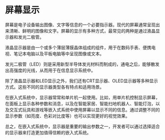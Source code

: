 # 屏幕显示

屏幕是电子设备输出图像、文字等信息的一个必要指示器。现代的屏幕通常呈现出来清晰、鲜明的图像和文字。屏幕的显示有多种方式，最常见的两种是通过液晶显示器和发光二极管。

液晶显示器是由一个或多个薄层薄膜晶体组成的组件，用于在数码手表、便携电视、笔记本电脑以及平板电脑等中呈现图像或文本。

发光二极管（LED）则是采用新型半导体发光材料而制成的，通电之后，能够散发出高强度的光线，从而用于在信息显示系统中。

除了液晶显示器和LED显示之外，我们还有CRT显示器、OLED显示器等多种显示方式。这些不同的显示器类型各有特点和适用场景。

在嵌入式系统中，显示器常常和单片机一起使用。比如，用单片机控制显示屏幕，在面板上显示各种参数和消息，以及在智能家居、智能扫地机器人、智能灯泡，以及交互式玩具和游戏等嵌入式系统中使用屏幕以显示不同的信息。通过调整不同的显示参数（如亮度、色彩对比度等）也可以实现更好的视觉效果。

总之，在嵌入式系统中，显示器是重要的输出参数之一，开发者可以通过选择适合的显示器来打造更加值得信赖的嵌入式系统。